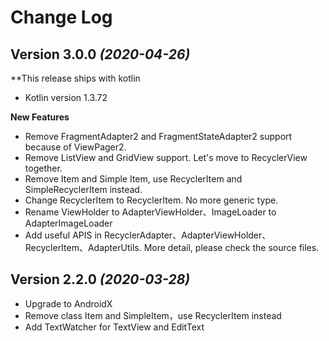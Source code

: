Change Log
==========

Version 3.0.0 *(2020-04-26)*
----------------------------

**This release ships with kotlin

* Kotlin version 1.3.72

**New Features**
 * Remove FragmentAdapter2 and FragmentStateAdapter2 support because of ViewPager2.
 * Remove ListView and GridView support. Let's move to RecyclerView together.
 * Remove Item and Simple Item, use RecyclerItem and SimpleRecyclerItem instead.
 * Change RecyclerItem<T : AdapterViewHolder> to RecyclerItem. No more generic type.
 * Rename ViewHolder to AdapterViewHolder、ImageLoader to AdapterImageLoader
 * Add useful APIS in RecyclerAdapter、AdapterViewHolder、RecyclerItem、AdapterUtils. 
   More detail, please check the source files.
 

Version 2.2.0 *(2020-03-28)*
----------------------------

* Upgrade to AndroidX
* Remove class Item and SimpleItem，use RecyclerItem instead
* Add TextWatcher for TextView and EditText